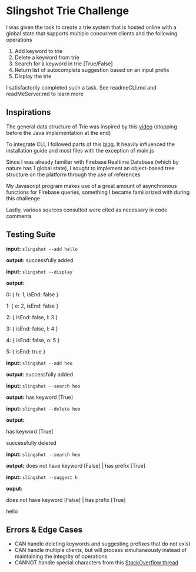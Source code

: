 # Slingshot Trie Challenge
I was given the task to create a trie system that is hosted online with a global state that supports multiple concurrent clients and the following operations

1. Add keyword to trie
2. Delete a keyword from trie
3. Search for a keyword in trie [True/False]
4. Return list of autocomplete suggestion based on an input prefix
5. Display the trie

I satisfactorily completed such a task. See readmeCLI.md and readMeServer.md to learn more

## Inspirations

The general data structure of Trie was inspired by this [video](https://www.youtube.com/watch?v=AXjmTQ8LEoI) (stopping before the Java implementation at the end)

To integrate CLI, I followed parts of this [blog](https://www.twilio.com/blog/how-to-build-a-cli-with-node-js). It heavily influenced the installation guide and most files with the exception of main.js

Since I was already familiar with Firebase Realtime Database (which by nature has 1 global state), I sought to implement an object-based tree structure on the platform through the use of references

My Javascript program makes use of a great amount of asynchronous functions for Firebase queries, something I became familiarized with during this challenge

Lastly, various sources consulted were cited as necessary in code comments

## Testing Suite
**input:** ```slingshot --add hello```

**output:** successfully added

**input:** ```slingshot --display```

**output:**

   0: { h: 1, isEnd: false }

   1: { e: 2, isEnd: false }

   2: { isEnd: false, l: 3 }

   3: { isEnd: false, l: 4 }

   4: { isEnd: false, o: 5 }

   5: { isEnd: true }

**input:** ```slingshot --add heo```

**output**: successfully added

**input:** ```slingshot --search heo```

**output:** has keyword [True]

**input:** ```slingshot --delete heo```

**output:**

   has keyword [True]

   successfully deleted

**input:** ```slingshot --search heo```

**output:** does not have keyword [False] | has prefix [True]

**input:** ```slingshot --suggest h```

**ouput:**

   does not have keyword [False] | has prefix [True]

   hello

## Errors & Edge Cases

- CAN handle deleting keywords and suggesting prefixes that do not exist
- CAN handle multiple clients, but will process simultaneously instead of maintaining the integrity of operations
- CANNOT handle special characters from this [StackOverflow thread](https://stackoverflow.com/questions/19132867/adding-firebase-data-dots-and-forward-slashes)
